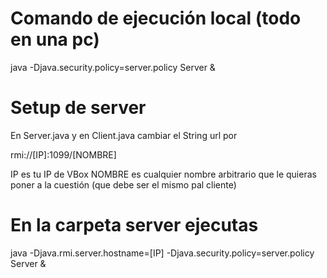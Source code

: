 # Comando de ejecución local (todo en una pc)

java -Djava.security.policy=server.policy Server &

# Setup de server

En Server.java y en Client.java cambiar el String url por

rmi://[IP]:1099/[NOMBRE]

IP es tu IP de VBox
NOMBRE es cualquier nombre arbitrario que le quieras poner a la cuestión (que debe ser el mismo pal cliente)

# En la carpeta server ejecutas

java -Djava.rmi.server.hostname=[IP] -Djava.security.policy=server.policy Server &
